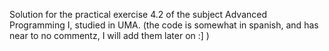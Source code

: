 Solution for the practical exercise 4.2 of the subject Advanced Programming I, studied in UMA. (the code is somewhat in spanish, and has near to no commentz, I will add them later on :] )  
